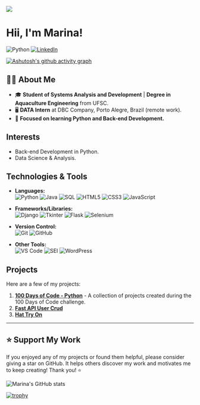 ![](https://komarev.com/ghpvc/?username=your-github-marina6coneto&color=ff69b4)

# Hii, I'm Marina!

![Python](https://img.shields.io/badge/Python-3.12-blue)
[![LinkedIn](https://img.shields.io/badge/LinkedIn-Marina%20Cesconeto-blue?logo=linkedin)](https://www.linkedin.com/in/marina-cesconeto-dos-santos-a17563216/)



[![Ashutosh's github activity graph](https://github-readme-activity-graph.vercel.app/graph?username=marina6coneto&theme=rogue)](https://github.com/ashutosh00710/github-readme-activity-graph)

## 👩‍💻 About Me
- 🎓 **Student of Systems Analysis and Development** | **Degree in Aquaculture Engineering** from UFSC.
- 🖥️ **DATA Intern** at DBC Company, Porto Alegre, Brazil (remote work).
- 🐍 **Focused on learning Python and Back-end Development.**

## Interests
- Back-end Development in Python.
- Data Science & Analysis.

## Technologies & Tools

- **Languages:**  
  ![Python](https://img.shields.io/badge/-Python-3776AB?style=flat-square&logo=Python&logoColor=white) 
  ![Java](https://img.shields.io/badge/-Java-007396?style=flat-square&logo=java&logoColor=white)
  ![SQL](https://img.shields.io/badge/-SQL-4479A1?style=flat-square&logo=MySQL&logoColor=white)
  ![HTML5](https://img.shields.io/badge/-HTML5-E34F26?style=flat-square&logo=html5&logoColor=white)
  ![CSS3](https://img.shields.io/badge/-CSS3-1572B6?style=flat-square&logo=css3)
  ![JavaScript](https://img.shields.io/badge/-JavaScript-F7DF1E?style=flat-square&logo=javascript&logoColor=black)

- **Frameworks/Libraries:**  
  ![Django](https://img.shields.io/badge/-Django-092E20?style=flat-square&logo=django)
  ![Tkinter](https://img.shields.io/badge/-Tkinter-FF6F00?style=flat-square)
  ![Flask](https://img.shields.io/badge/-Flask-000000?style=flat-square&logo=flask)
  ![Selenium](https://img.shields.io/badge/-Selenium-43B02A?style=flat-square&logo=selenium&logoColor=white)

- **Version Control:**  
  ![Git](https://img.shields.io/badge/-Git-F05032?style=flat-square&logo=git&logoColor=white)
  ![GitHub](https://img.shields.io/badge/-GitHub-181717?style=flat-square&logo=github)

- **Other Tools:**  
  ![VS Code](https://img.shields.io/badge/-VS%20Code-007ACC?style=flat-square&logo=visual-studio-code)
  ![SEI](https://img.shields.io/badge/-SEI-0085FF?style=flat-square&logoColor=white)
  ![WordPress](https://img.shields.io/badge/-WordPress-21759B?style=flat-square&logo=wordpress&logoColor=white)



## Projects
Here are a few of my projects:
1. **[100 Days of Code - Python](https://github.com/marina6coneto/100_days_of_code_python)** - A collection of projects created during the 100 Days of Code challenge.
2. **[Fast API User Crud](https://github.com/marina6coneto/fastapi-user-crud)**
3. **[Hat Try On](https://github.com/marina6coneto/hat_try_on)**

---

## ⭐ Support My Work
If you enjoyed any of my projects or found them helpful, please consider giving a star on GitHub. It helps others discover my work and motivates me to keep creating! Thank you! ⭐

![Marina's GitHub stats](https://github-readme-stats.vercel.app/api?username=marina6coneto&show_icons=true&theme=radical)

[![trophy](https://github-profile-trophy.vercel.app/?username=marina6coneto&theme=darkhub)](https://github.com/ryo-ma/github-profile-trophy)





